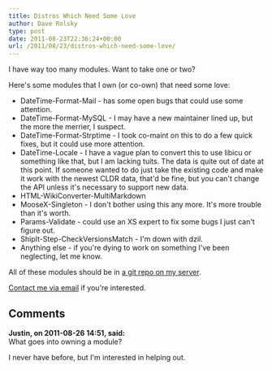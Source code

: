 ```yaml
---
title: Distros Which Need Some Love
author: Dave Rolsky
type: post
date: 2011-08-23T22:36:24+00:00
url: /2011/08/23/distros-which-need-some-love/
---
```

I have way too many modules. Want to take one or two?

Here's some modules that I own (or co-own) that need some love:

  * DateTime-Format-Mail - has some open bugs that could use some attention.
  * DateTime-Format-MySQL - I may have a new maintainer lined up, but the more the merrier, I suspect.
  * DateTime-Format-Strptime - I took co-maint on this to do a few quick fixes, but it could use more attention.
  * DateTime-Locale - I have a vague plan to convert this to use libicu or something like that, but I am lacking tuits. The data is quite out of date at this point. If someone wanted to do just take the existing code and make it work with the newest CLDR data, that'd be fine, but you can't change the API unless it's necessary to support new data.
  * HTML-WikiConverter-MultiMarkdown
  * MooseX-Singleton - I don't bother using this any more. It's more trouble than it's worth.
  * Params-Validate - could use an XS expert to fix some bugs I just can't figure out.
  * ShipIt-Step-CheckVersionsMatch - I'm down with dzil.
  * Anything else - if you're dying to work on something I've been neglecting, let me know.

All of these modules should be in [a git repo on my server][1].

[Contact me via email][2] if you're interested.

 [1]: http://git.urth.org/
 [2]: mailto:autarch@urth.org

## Comments

**Justin, on 2011-08-26 14:51, said:**  
What goes into owning a module?

I never have before, but I'm interested in helping out.